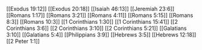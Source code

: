 [[Exodus 19:12]]
[[Exodus 20:18]]
[[Isaiah 46:13]]
[[Jeremiah 23:6]]
[[Romans 1:17]]
[[Romans 3:21]]
[[Romans 4:11]]
[[Romans 5:15]]
[[Romans 8:3]]
[[Romans 10:3]]
[[1 Corinthians 1:30]]
[[1 Corinthians 15:41]]
[[2 Corinthians 3:6]]
[[2 Corinthians 3:10]]
[[2 Corinthians 5:21]]
[[Galatians 3:10]]
[[Galatians 5:4]]
[[Philippians 3:9]]
[[Hebrews 3:5]]
[[Hebrews 12:18]]
[[2 Peter 1:1]]

